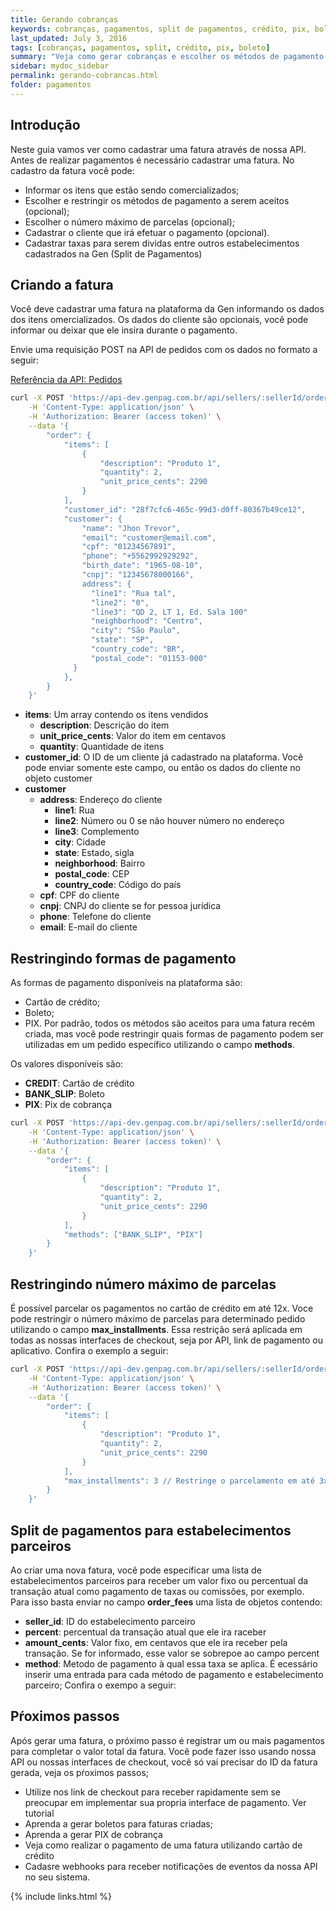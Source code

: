 ```yaml
---
title: Gerando cobranças
keywords: cobranças, pagamentos, split de pagamentos, crédito, pix, boleto
last_updated: July 3, 2016
tags: [cobranças, pagamentos, split, crédito, pix, boleto]
summary: "Veja como gerar cobranças e escolher os métodos de pagamento que irá aceitar"
sidebar: mydoc_sidebar
permalink: gerando-cobrancas.html
folder: pagamentos
---
```

## Introdução

Neste guia vamos ver como cadastrar uma fatura através de nossa API. Antes de realizar pagamentos é necessário cadastrar uma fatura. No cadastro da fatura você pode:
* Informar os itens que estão sendo comercializados;
* Escolher e restringir os métodos de pagamento a serem aceitos (opcional);
* Escolher o número máximo de parcelas (opcional);
* Cadastrar o cliente que irá efetuar o pagamento (opcional).
* Cadastrar taxas para serem dividas entre outros estabelecimentos cadastrados na Gen (Split de Pagamentos)

## Criando a fatura

Você deve cadastrar uma fatura na plataforma da Gen informando os dados dos itens omercializados. Os dados do cliente são opcionais, você pode informar ou deixar que ele insira durante o pagamento.

Envie uma requisição POST na API de pedidos com os dados no formato a seguir:

[Referência da API: Pedidos](https://docs.gen.com.br/#4617b1ac-d942-4645-bc0c-760e790c0c13)

``` bash
curl -X POST 'https://api-dev.genpag.com.br/api/sellers/:sellerId/orders' \
    -H 'Content-Type: application/json' \
    -H 'Authorization: Bearer (access token)' \
    --data '{
        "order": {
            "items": [
                {
                    "description": "Produto 1",
                    "quantity": 2,
                    "unit_price_cents": 2290
                }
            ],
            "customer_id": "28f7cfc6-465c-99d3-d0ff-80367b49ce12",
            "customer": {
                "name": "Jhon Trevor",
                "email": "customer@email.com",
                "cpf": "01234567891",
                "phone": "+5562992929292",
                "birth_date": "1965-08-10",
                "cnpj": "12345678000166",
                address": {
                  "line1": "Rua tal",
                  "line2": "0",
                  "line3": "QD 2, LT 1, Ed. Sala 100"
                  "neighborhood": "Centro",
                  "city": "São Paulo",
                  "state": "SP",
                  "country_code": "BR",
                  "postal_code": "01153-000"
              }
            },
        }
    }'
```
* **items**: Um array contendo os itens vendidos
    * **description**: Descrição do item
    * **unit_price_cents**: Valor do item em centavos
    * **quantity**: Quantidade de itens
* **customer_id**: O ID de um cliente já cadastrado na plataforma. Você pode enviar somente este campo, ou então os dados do cliente no objeto customer
* **customer**
    * **address**: Endereço do cliente
        * **line1**: Rua
        * **line2**: Número ou 0 se não houver número no endereço
        * **line3**: Complemento
        * **city**: Cidade
        * **state**: Estado, sigla
        * **neighborhood**: Bairro
        * **postal_code**: CEP
        * **country_code**: Código do país
    * **cpf**: CPF do cliente
    * **cnpj**: CNPJ do cliente se for pessoa jurídica
    * **phone**: Telefone do cliente
    * **email**: E-mail do cliente


## Restringindo formas de pagamento

As formas de pagamento disponíveis na plataforma são:
* Cartão de crédito;
* Boleto;
* PIX.
Por padrão, todos os métodos são aceitos para uma fatura recém criada, mas você pode restringir quais formas de pagamento podem ser utilizadas em um pedido específico utilizando o campo **methods**.

Os valores disponíveis são:

* **CREDIT**: Cartão de crédito
* **BANK_SLIP**: Boleto
* **PIX**: Pix de cobrança

```bash
curl -X POST 'https://api-dev.genpag.com.br/api/sellers/:sellerId/orders' \
    -H 'Content-Type: application/json' \
    -H 'Authorization: Bearer (access token)' \
    --data '{
        "order": {
            "items": [
                {
                    "description": "Produto 1",
                    "quantity": 2,
                    "unit_price_cents": 2290
                }
            ],
            "methods": ["BANK_SLIP", "PIX"]
        }
    }'
```

## Restringindo número máximo de parcelas

É possível parcelar os pagamentos no cartão de crédito em até 12x. Voce pode restringir o número máximo de parcelas para determinado pedido utilizando o campo **max_installments**. Essa restrição será aplicada em todas as nossas interfaces de checkout, seja por API, link de pagamento ou aplicativo. Confira o exemplo a seguir:

```bash
curl -X POST 'https://api-dev.genpag.com.br/api/sellers/:sellerId/orders' \
    -H 'Content-Type: application/json' \
    -H 'Authorization: Bearer (access token)' \
    --data '{
        "order": {
            "items": [
                {
                    "description": "Produto 1",
                    "quantity": 2,
                    "unit_price_cents": 2290
                }
            ],
            "max_installments": 3 // Restringe o parcelamento em até 3x
        }
    }'
```

## Split de pagamentos para estabelecimentos parceiros

Ao criar uma nova fatura, você pode especificar uma lista de estabelecimentos parceiros para receber um valor fixo ou percentual da transação atual como pagamento de taxas ou comissões, por exemplo. Para isso basta enviar no campo **order_fees** uma lista de objetos contendo:
* **seller_id**: ID do estabelecimento parceiro
* **percent**: percentual da transação atual que ele ira raceber
* **amount_cents**: Valor fixo, em centavos que ele ira receber pela transação. Se for informado, esse valor se sobrepoe ao campo percent
* **method**: Metodo de pagamento à qual essa taxa se aplica. É ecessário inserir uma entrada para cada método de pagamento e estabelecimento parceiro;
Confira o exempo a seguir:

## Pŕoximos passos

Após gerar uma fatura, o próximo passo é registrar um ou mais pagamentos para completar o valor total da fatura. Vocẽ pode fazer isso usando nossa API ou nossas interfaces de checkout, você só vai precisar do ID da fatura gerada, veja os pŕoximos passos;
* Utilize nos link de checkout para receber rapidamente sem se preocupar em implementar sua propria interface de pagamento. Ver tutorial
* Aprenda a gerar boletos para faturas criadas;
* Aprenda a gerar PIX de cobrança
* Veja como realizar o pagamento de uma fatura utilizando cartão de crédito
* Cadasre webhooks para receber notificações de eventos da nossa API no seu sistema.

{% include links.html %}
